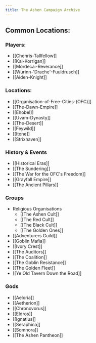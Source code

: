 ```yaml
---
title: The Ashen Campaign Archive
---
```


## Common Locations:
### Players:
- [[Chenris-Tallfellow]]
- [[Kal-Korrigan]]
- [[Mordecai-Reverance]]
- [[Wurinn-'Drache'-Fuuldrusch]]
- [[Aiden-Knight]]

### Locations:
- [[Organisation-of-Free-Cities-(OFC)]]
- [[The-Dawn-Empire]]
- [[Ehobel]]
- [[Uvam-Dynasty]]
- [[The-Desert]]
- [[Feywild]]
- [[Itone]]
- [[Strixhaven]]

### History & Events
- [[Historical Eras]]
- [[The Sundering]]
- [[The War for the OFC's Freedom]]
- [[Grayfall Empire]]
- [[The Ancient Pillars]]

### Groups
- Religious Organisations
	- [[The Ashen Cult]]
	- [[The Red Cult]]
	- [[The Black Cult]]
	- [[The Golden Ones]]
- [[Adventurers Guild]]
- [[Goblin Mafia]]
- [[Ivory Crest]]
- [[The Auditors]]
- [[The Coalition]]
- [[The Goblin Resistance]]
- [[The Golden Fleet]]
- [[Ye Old Tavern Down the Road]]

### Gods
- [[Aeloria]]
- [[Aetherion]]
- [[Chronovorus]]
- [[Eldros]]
- [[Ignatius]]
- [[Seraphina]]
- [[Somnora]]
- [[The Ashen Pantheon]]

